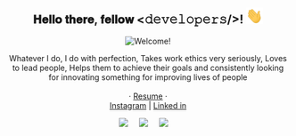 <div align="center">
<h2> 𝐇𝐞𝐥𝐥𝐨 𝐭𝐡𝐞𝐫𝐞, 𝐟𝐞𝐥𝐥𝐨𝐰 <𝚍𝚎𝚟𝚎𝚕𝚘𝚙𝚎𝚛𝚜/>! <img src="https://github.com/ABSphreak/ABSphreak/blob/master/gifs/Hi.gif" width="30"></h2>
</div>

<div align="center" width="50">
<img src="https://i.imgur.com/dTYwdG1.gi](https://im4.ezgif.com/tmp/ezgif-4-f59b24235c.gif" alt="Welcome!" width="300"/>
</div>

<p align="center">
Whatever I do, I do with perfection, Takes work ethics very seriously, Loves to lead people, Helps them to achieve their goals and consistently looking for innovating something for improving lives of people
<br><br>
  · <a href="[https://drive.google.com/file/d/1eRxlrHlz19RXMuzFSNEDq9_6h7qfDSyU/view?usp=sharing](https://drive.google.com/file/d/1QEZOD2A36o1wfUW74cgdizu8XODOjGVE/view?usp=sharing)">Resume</a>
 · 
<br>
<a href="https://play.google.com/store/apps/dev?id=489822770580329">Instagram</a>
| <a href="https://gdg.community.dev/-jammu/">Linked in</a>
<br>
 <p align="center">
 <a href="https://twitter.com/imtrilokia"><img src="https://img.shields.io/twitter/follow/imtrilokia?style=social" /></a>&nbsp;&nbsp;&nbsp;&nbsp;
   <a href="https://www.linkedin.com/in/abhndantrilokia/"><img src="https://ishields.io/badge/-Abhinandan%20Trilokia-blue?style=flat-square&logo=Linkedin&logoColor=white&link=hhttps://www.linkedin.com/in/abandantrilokia/" /></a>&nbsp;&nbsp;&nbsp;&nbsp
   <a href="https://www.reddit.com/user/Trilokia"><img src="https://img.shds.io/reddit/user-karma/combined/trilokia?style=style=social" /></a>&nbsp;&nbsp;&nbsp;&nbsp;

<br>
<br>
